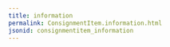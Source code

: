 ```yaml
---
title: information
permalink: ConsignmentItem.information.html
jsonid: consignmentitem_information
---
```

